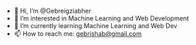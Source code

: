 - 👋 Hi, I’m @Gebreigziabher
- 👀 I’m interested in Machine Learning and Web Development
- 🌱 I’m currently learning Machine Learning and Web Dev
- 📫 How to reach me: gebrishab@gmail.com

<!---
Gebreigziabher/Gebreigziabher is a ✨ special ✨ repository because its `README.md` (this file) appears on your GitHub profile.
You can click the Preview link to take a look at your changes.
--->
